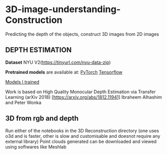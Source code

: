 # 3D-image-understanding-Construction
Predicting the depth of the objects, construct 3D images from 2D images

## DEPTH ESTIMATION
**Dataset**
NYU V2(https://tinyurl.com/nyu-data-zip)

**Pretrained models** are available at:
[PyTorch](https://drive.google.com/file/d/1wvhQhs2CAGumRslknNkPBRCNNKMOHw78/view?usp=sharing)
[Tensorflow](https://drive.google.com/file/d/1wvhQhs2CAGumRslknNkPBRCNNKMOHw78/view?usp=sharing)

[Models I trained](https://drive.google.com/drive/folders/1C88ENnOCOi_5eeusYJcFNieDSWYgawCk?usp=sharing)

Work is based on 
High Quality Monocular Depth Estimation via Transfer Learning (arXiv 2018) [https://arxiv.org/abs/1812.11941]
Ibraheem Alhashim and Peter Wonka

## 3D from rgb and depth
Run either of the notebooks in the 3D Reconstruction directory (one uses o3d and is faster, other is slow and customisable and doesnot require any external library)
Point clouds generated can be downloaded and viewed using softwares like Meshlab
